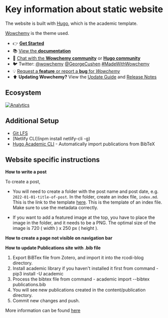 # Key information about static website
The website is built with [Hugo](https://github.com/gohugoio/hugo), which is the academic template. 

[Wowchemy](https://wowchemy.com/) is the theme used. 

- 👉 [**Get Started**](https://wowchemy.com/templates/)
- 📚 [View the **documentation**](https://wowchemy.com/docs/)
- 💬 [Chat with the **Wowchemy community**](https://discord.gg/z8wNYzb) or [**Hugo community**](https://discourse.gohugo.io)
- 🐦 Twitter: [@wowchemy](https://twitter.com/wowchemy) [@GeorgeCushen](https://twitter.com/GeorgeCushen) [#MadeWithWowchemy](https://twitter.com/search?q=(%23MadeWithWowchemy%20OR%20%23MadeWithAcademic)&src=typed_query)
- 💡 [Request a **feature** or report a **bug** for _Wowchemy_](https://github.com/wowchemy/wowchemy-hugo-modules/issues)
- ⬆️ **Updating Wowchemy?** View the [Update Guide](https://wowchemy.com/docs/guide/update/) and [Release Notes](https://wowchemy.com/updates/)

## Ecosystem

[![Analytics](https://ga-beacon.appspot.com/UA-78646709-2/starter-academic/readme?pixel)](https://github.com/igrigorik/ga-beacon)

## Additional Setup

- [Git LFS](https://packagecloud.io/github/git-lfs/install#bash-deb)
- [Netlify CLI](npm install netlify-cli -g)
- [Hugo Academic CLI](https://github.com/wowchemy/hugo-academic-cli) - Automatically import publications from BibTeX

## Website specific instructions

**How to write a post**

To create a post, 

* You will need to create a folder with the post name and post date, e.g. `2022-01-01-title-of-post`. In the folder, create an index file, `index.md`. This is the link to the template [here](https://github.com/RCODI/rcodi-blog/blob/master/content/post/README.md). This is the template of an index file. Make sure to use the metadata correctly. 

* If you want to add a featured image at the top, you have to place the image in the folder, and it needs to be a PNG. The optimal size of the image is 720 ( width ) x 250 px ( height ). 

**How to create a page not visible on navigation bar**

**How to update Publications site with .bib file**

1. Export BiBTex file from Zotero, and import it into the rcodi-blog directory.
2. Install academic library if you haven't installed it first from command - pip3 install -U academic
3. Process the bibtex file from command - academic import --bibtex publications.bib
4. You will see new publications created in the content/publication directory.
5. Commit new changes and push.

More information can be found [here]([url](https://wowchemy.com/docs/content/publications/))
